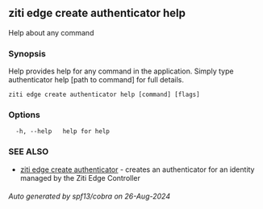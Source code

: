 ## ziti edge create authenticator help

Help about any command

### Synopsis

Help provides help for any command in the application.
Simply type authenticator help [path to command] for full details.

```
ziti edge create authenticator help [command] [flags]
```

### Options

```
  -h, --help   help for help
```

### SEE ALSO

* [ziti edge create authenticator](../authenticator.md)	 - creates an authenticator for an identity managed by the Ziti Edge Controller

###### Auto generated by spf13/cobra on 26-Aug-2024
